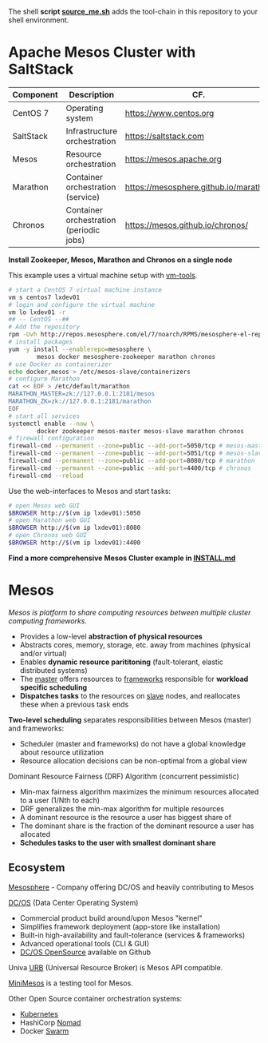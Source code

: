 The shell **script [source_me.sh](source_me.sh)** adds the tool-chain in this repository to your shell environment.

# Apache Mesos Cluster with SaltStack 

Component     | Description                             | CF.
--------------|-----------------------------------------|----------------------------
CentOS 7      | Operating system                        | https://www.centos.org
SaltStack     | Infrastructure orchestration            | https://saltstack.com
Mesos         | Resource orchestration                  | https://mesos.apache.org
Marathon      | Container orchestration (service)       | https://mesosphere.github.io/marathon
Chronos       | Container orchestration (periodic jobs)  | https://mesos.github.io/chronos/

**Install Zookeeper, Mesos, Marathon and Chronos on a single node**

This example uses a virtual machine setup with [vm-tools][0].

```bash
# start a CentOS 7 virtual machine instance
vm s centos7 lxdev01
# login and configure the virtual machine
vm lo lxdev01 -r
## -- CentOS --##
# Add the repository
rpm -Uvh http://repos.mesosphere.com/el/7/noarch/RPMS/mesosphere-el-repo-7-3.noarch.rpm
# install packages
yum -y install --enablerepo=mesosphere \
        mesos docker mesosphere-zookeeper marathon chronos
# use Docker as containerizer
echo docker,mesos > /etc/mesos-slave/containerizers
# configure Marathon
cat << EOF > /etc/default/marathon
MARATHON_MASTER=zk://127.0.0.1:2181/mesos
MARATHON_ZK=zk://127.0.0.1:2181/marathon
EOF
# start all services
systemctl enable --now \
        docker zookeeper mesos-master mesos-slave marathon chronos
# firewall configuration
firewall-cmd --permanent --zone=public --add-port=5050/tcp # mesos-master
firewall-cmd --permanent --zone=public --add-port=5051/tcp # mesos-slave
firewall-cmd --permanent --zone=public --add-port=8080/tcp # marathon
firewall-cmd --permanent --zone=public --add-port=4400/tcp # chronos
firewall-cmd --reload
```

Use the web-interfaces to Mesos and start tasks:

```bash
# open Mesos web GUI 
$BROWSER http://$(vm ip lxdev01):5050
# open Marathon web GUI
$BROWSER http://$(vm ip lxdev01):8080
# open Chronos web GUI
$BROWSER http://$(vm ip lxdev01):4400
```

**Find a more comprehensive Mesos Cluster example in [INSTALL.md](INSTALL.md)**

# Mesos

_Mesos is platform to share computing resources between multiple cluster computing frameworks._

* Provides a low-level **abstraction of physical resources**
* Abstracts cores, memory, storage, etc. away from machines (physical and/or virtual)
* Enables **dynamic resource parititoning** (fault-tolerant, elastic distributed systems)
* The [master][18] offers resources to [frameworks][21] responsible for **workload specific scheduling**
* **Dispatches tasks** to the resources on [slave][20] nodes, and reallocates these when a previous task ends

**Two-level scheduling** separates responsibilities between Mesos (master) and frameworks:

* Scheduler (master and frameworks) do not have a global knowledge about resource utilization
* Resource allocation decisions can be non-optimal from a global view

Dominant Resource Fairness (DRF) Algorithm (concurrent pessimistic)

* Min-max fairness algorithm maximizes the minimum resources allocated to a user (1/Nth to each)
* DRF generalizes the min-max algorithm for multiple resources
* A dominant resource is the resource a user has biggest share of
* The dominant share is the fraction of the dominant resource a user has allocated
* **Schedules tasks to the user with smallest dominant share**

## Ecosystem

[Mesosphere][3] - Company offering DC/OS and heavily contributing to Mesos

[DC/OS][4] (Data Center Operating System)

- Commercial product build around/upon Mesos "kernel"
- Simplifies framework deployment (app-store like installation)
- Built-in high-availability and fault-tolerance (services & frameworks)
- Advanced operational tools (CLI & GUI)
- [DC/OS OpenSource][5] available on Github

Univa [URB][7] (Universal Resource Broker) is Mesos API compatible.

[MiniMesos][11] is a testing tool for Mesos.

Other Open Source container orchestration systems:

- [Kubernetes][8]
- HashiCorp [Nomad][9]
- Docker [Swarm][10]


[0]:  https://github.com/vpenso/vm-tools
[1]:  https://mesos.apache.org
[2]:  https://github.com/apache/mesos
[3]:  https://mesosphere.com
[4]:  https://dcos.io
[5]:  https://github.com/dcos/dcos
[7]:  https://github.com/UnivaCorporation/urb-core
[8]:  https://kubernetes.io
[9]:  https://www.nomadproject.io
[10]: https://docs.docker.com/engine/swarm
[11]: https://minimesos.org
[18]: docs/mesos/master.md
[19]: docs/zookeeper.md
[20]: docs/mesos/slave.md
[21]: docs/mesos/framework.md





